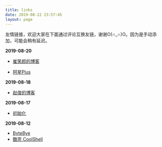 ```yaml
---
title: links
date: 2019-08-22 23:57:45
layout: page
---
```


友情链接，欢迎大家在下面通过评论互换友链，谢谢O(∩_∩)O。因为是手动添加，可能会稍有延迟。

**2019-08-20**

- <a href="https://bk.cuixiaoyan.xyz/" target="_blank">崔笑颜的博客</a>

- <a href="https://meowv.com/" target="_blank">阿星Plus</a>

**2019-08-18**

- <a href="http://www.zhaojun.im" target="_blank">赵俊的博客</a>

**2019-08-17**

- [初始化](https://init.blog/)

**2019-08-12**

- <a href="https://blog.bytebye.com/" target="_blank">ByteBye</a>
- <a href="https://coolshell.cn/" target="_blank">酷壳 CoolShell</a>
